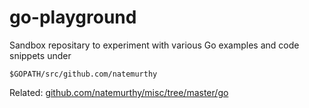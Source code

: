 # go-playground

Sandbox repositary to experiment with various Go examples and code snippets under

```
$GOPATH/src/github.com/natemurthy
```

Related: [github.com/natemurthy/misc/tree/master/go](https://github.com/natemurthy/misc/tree/master/go)
